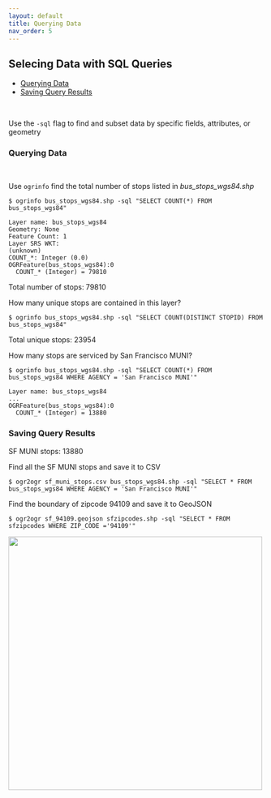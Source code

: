```yaml
---
layout: default
title: Querying Data
nav_order: 5
---
```


## Selecing Data with SQL Queries

* [Querying Data](#querying-data)
* [Saving Query Results](#saving-query-results)
<br/>

Use the `-sql` flag to find and subset data by specific fields, attributes, or geometry

### Querying Data
<br/>

Use `ogrinfo` find the total number of stops listed in _bus_stops_wgs84.shp_
<br/>

```
$ ogrinfo bus_stops_wgs84.shp -sql "SELECT COUNT(*) FROM bus_stops_wgs84"
```

```
Layer name: bus_stops_wgs84
Geometry: None
Feature Count: 1
Layer SRS WKT:
(unknown)
COUNT_*: Integer (0.0)
OGRFeature(bus_stops_wgs84):0
  COUNT_* (Integer) = 79810
```

Total number of stops: 79810

How many unique stops are contained in this layer?
```
$ ogrinfo bus_stops_wgs84.shp -sql "SELECT COUNT(DISTINCT STOPID) FROM bus_stops_wgs84"
```

Total unique stops: 23954

How many stops are serviced by San Francisco MUNI?

```
$ ogrinfo bus_stops_wgs84.shp -sql "SELECT COUNT(*) FROM bus_stops_wgs84 WHERE AGENCY = 'San Francisco MUNI'"
```

```
Layer name: bus_stops_wgs84
...
OGRFeature(bus_stops_wgs84):0
  COUNT_* (Integer) = 13880
```

### Saving Query Results

SF MUNI stops: 13880

Find all the SF MUNI stops and save it to CSV

```
$ ogr2ogr sf_muni_stops.csv bus_stops_wgs84.shp -sql "SELECT * FROM bus_stops_wgs84 WHERE AGENCY = 'San Francisco MUNI'"
```

Find the boundary of zipcode 94109 and save it to GeoJSON

```
$ ogr2ogr sf_94109.geojson sfzipcodes.shp -sql "SELECT * FROM sfzipcodes WHERE ZIP_CODE ='94109'"
```
<img src="https://raw.githubusercontent.com/kimdurante/intro-to-gdal/master/images/94109.png" width="500">
